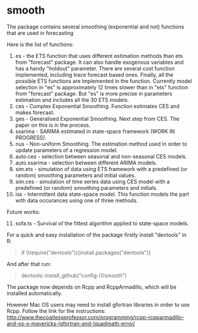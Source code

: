 # smooth
The package contains several smoothing (exponential and not) functions that are used in forecasting

Here is the list of functions:

1. es - the ETS function that uses different estimation methods than ets from "forecast" package. It can also handle exogenous variables and has a handy "holdout" parameter. There are several cost function implemented, including trace forecast based ones. Finally, all the possible ETS functions are implemented in the function. Currently model selection in "es" is approximately 12 times slower than in "ets" function from "forecast" package. But "es" is more precise in parameters estimation and includes all the 30 ETS models.
2. ces - Complex Exponential Smoothing. Function estimates CES and makes forecast.
3. ges - Generalised Exponential Smoothing. Next step from CES. The paper on this is in the process.
4. ssarima - SARIMA estimated in state-space framework (WORK IN PROGRESS).
5. nus - Non-uniform Smoothing. The estimation method used in order to update parameters of a regression model.
6. auto.ces - selection between seasonal and non-seasonal CES models.
7. auto.ssarima - selection between different ARIMA models.
8. sim.ets - simulation of data using ETS framework with a predefined (or random) smoothing parameters and initial values.
9. sim.ces - simulation of time series data using CES model with a predefined (or random) smoothing parameters and initials.
10. iss - Intermittent data state-space model. This function models the part with data occurances using one of three methods.

Future works:

11. sofa.ts - Survival of the fittest algorithm applied to state-space models.

For a quick and easy installation of the package firstly install "devtools" in R:
> if (!require("devtools")){install.packages("devtools")}

And after that run:

> devtools::install_github("config-i1/smooth")

The package now depends on Rcpp and RcppArmadillo, which will be installed automatically.

However Mac OS users may need to install gfortran libraries in order to use Rcpp. Follow the link for the instructions: http://www.thecoatlessprofessor.com/programming/rcpp-rcpparmadillo-and-os-x-mavericks-lgfortran-and-lquadmath-error/
